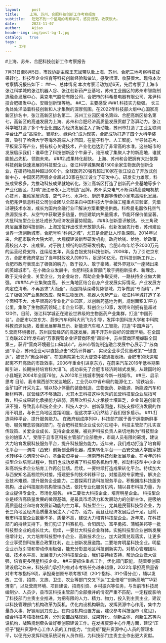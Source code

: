 ```yaml
---
layout:     post
title:     上海、苏州、合肥科技创新工作考察报告
subtitle:   短短不到一个星期的考察学习，感受很深，收获很大。
date:       2023-11-07
author:     Ajiao
header-img: img/post-bg-1.jpg
catalog:   true
tags:
    - 工作
---
```


#上海、苏州、合肥科技创新工作考察报告

7月31日至8月5日，市政协副主席王志斌带队赴上海、苏州、合肥三地考察科技成果转化、科技型企业培育等科技创新经验和做法，感受很深、收获很大。现将本次考察情况报告如下：
##一、总体情况
本次考察活动为期6天，先后考察了上海市张江科学城的张江机器人谷、张江创新药产业基地，苏州工业园区的苏州市智能制造融合发展中心、莱克电气股份有限公司，合肥市的科希曼电器有限公司、兆尹科技合肥研发中心、安徽创新馆等地。
##二、主要感受
###1.科技实力极强。
长三角处处洋溢着科技创新和人才集聚的深厚氛围。在2022年科技部火炬中心国家高新区排名中，张江高新区排名第二、苏州工业园区排名第四、合肥高新区排名第七，高新区的高速发展为上海、苏州和合肥经济高质量发展贡献了澎湃动力。张江科学城打造了多个专业化园区为经济发展注入了新动能，苏州市打造了工业互联网平台让产业“高端化、智能化、绿色化”成为现实，合肥成功打造了四个大科学装置，吸引了哈佛大学等海外高端人才回国，在量子科学、人工智能、半导体芯片、平板显示等产业，拥有核心关键技术，产业化也达到了非常高的水准。这些城市的发展启示我们：谁牵住了科技创新这个牛鼻子，谁形成了集聚人才的新高地，谁就能抢占先机、领跑未来。
###2.成果转化超快。
上海、苏州和合肥拥有大批依靠科技创新快速发展的科技型企业。张江科学城集聚着1500余家生物医药创新企业，在研药物品种超过600个。全球医药20强有超过10家在张江设立了开放式创新中心，中国医药百强企业超过30家在张江设立了研发中心，研发实力雄厚，科技成果极多。为推动科技成果就地转化，张江高新区打造了创新药产业基地等多个产业化园区，打响“张江研发+上海制造”品牌。苏州莱克电气不断深耕高速电机核心技术，推动家居清洁、空气净化、水净化、厨房电器等传统小家电高端化发展。合肥兆尹信息科技公司创业团队全部来自中国科技大学金融工程重点实验室，凭借过硬技术水准，成长为国内金融行业IT解决方案重要提供商。科希曼电器依托空气热源泵技术，从空气中获取更多热量，供应建筑内热量需求，节能环保价值显著。大批科技型企业茁壮成长为经济发展蓄势赋能。
###3.创新意识敏锐。
长三角政府层面重视科技创新，上海定位作出改革开放排头兵、创新发展先行者，苏州建设世界一流创新城市，合肥号称“科创之城”，尤其是合肥让人印象深刻。2014年以来，合肥市联合大院大所，大规模建设新型研发机构。政府给钱、给地、给政策，高校出人才、出成果。对于院士领衔的新型研发机构，合肥市每年给予2000万元的运营经费支持，连续给五年，真金白银支持科技创新。2006年，为了引进京东方，合肥市政府拿出了当年财政收入的60%，足足50亿元。在科技创新工作上，合肥市政府表现出了极强的魄力，敢于投入、敢于豪赌，被外界冠以“一座赌出来的英雄城市”。在小微企业发展中，合肥科技主管部门敢于拥抱新技术、新理念，敢于支持企业、关爱企业，为企业站台，帮助企业争取支持，一路扶持企业做大做强。
####4.产业集聚度高。
长三角地区结合自身产业发展实际情况，产业发展方向定位清晰，不再追求“大而全”，而是持续深耕优势领域，力争做到“专而精”，产生了极强的产业集聚效应。聚焦生物医药、机器人优势产业，张江科学城打造了多个面积不大、水平很高的专业化产业园区，以创新药基地为例，规划面积3.1平方公里，集聚了生物医药领域上市企业15家，科创企业10家，发明专利拥有量超过120件。目前，张江科学城正在建设世界级的生物医药产业集群，打造“中国药谷”。合肥市以京东方、蔚来汽车和科大讯飞为引导，发挥中国科技大学和中科院科教资源优势，着重发展屏幕显示、新能源汽车和人工智能，打造“中国声谷”。
5.营商环境极好。苏州民营经济的高速发展，离不开苏州良好的营商环境。在全国工商联2021年发布的“万家民营企业评营商环境”调查中，苏州营商环境蝉联全国第三，获评“营商环境最佳口碑城市”。苏州市智能制造融合发展中心展示了“苏商通”平台，苏州企业可以直接点击“政策计算器”， 实现企业享受优惠政策“一键直达”，被誉为“惠企神器”。在国务院第七次大督查中被通报表扬。合肥市的快速崛起离不开高效的市政效率，2006年重金引进京东方，在蔚来汽车2016年低谷期果断引进，长期扶持培育科大讯飞，成功率先了合肥市经济跨越式发展，从建国时的小县城到2004年全国76位，从2010年三线城市到如今新一线城市。
##三、启示思考
目前，我市属西部欠发达地区，工业仍以中省布局的能源化工、钢铁冶金、金矿钼矿开采为主，辅以较小体量的装备制造、生物医药、新能源、新能源汽车和新材料等，民营经济不够活跃，尤其木王科技这种优秀的民营科技型企业屈指可数，科技成果转化承接能力较弱，高层次科技人才承接土壤匮乏，企业普遍创新意识不强，导致我市科技企业少、科技人才少、创新氛围差，科技支撑经济发展的作用不明显，与长三角地区差距明显，但这次学习仍然给了我们很多启示。
##1.打造两种平台，提升服务能力。
在政府组成序列中，科技部门属于善于拥抱新鲜事物、服务理念较强的部门。在合肥科技型企业成长的过程中，科技主管部门扎实宣传政策、关爱企业成长、支持企业发展，被兆尹科技负责人亲切地称为“科技型企业的娘家人”。受限于县市区科技主管部门全部撤并，市局人员有限的窘境，建议大力培育发展科技服务平台，提升科技服务能力。近年来，我们成功打造了培育孵化平台——渭南（西安）创新创业孵化器，成果转化平台——西安交通大学国家技术转移中心渭南分中心，基金投资平台——渭南市科技创新发展基金。在今年的科技型企业培育过程中，我们也成功发挥了科技服务机构作用，推动科技型中小企业和高新技术企业培育工作再创佳绩。后续，一要继续打造成果转化平台。持续加大与西安知名高校院所对接，搭建更多的技术转移平台，对接高校专家教授，解决企业技术难题，提升服务企业能力。二要探索打造科技服务平台。积极拥抱科技服务机构，出台科技服务机构管理办法，依托专业化服务机构，辅以县市科技力量，为企业提供专业化、市场化服务。
##二要壮大科技企业，培育明星企业。
科技型企业是经济高质量发展的微观基础，是最具市场活力和发展动力的创新主体，是吸纳高质量就业和培育发展新动能的主力军。科技型企业，尤其是民营科技型企业，为长三角地区经济高质量发展注入了动力、活力，而且让经济发展后劲十足。目前，我市科技型企业数量不多、质量不高，建议大力培育科技型企业。近年来，在科技部门的持续支持下，我们见证了科赛机电、合阳风动、富平勇拓、蒲城美邦等一批科技型企业的成长壮大。后续，一要壮大科技企业群体。实施科技型企业创新发展倍增计划，大力培育科技型中小企业、高新技术企业，加大政策兑现落实，让更多企业享受到科技惠企政策红利，走上创新发展道路。二要培育明星科技企业。明星企业示范引领和带动作用极强，能充分彰显地区科技创新实力。对核心管理团队强、技术水平高、发展潜力大的科技型企业，我们要持续支持，帮助企业做大做强，培育更多明星科技企业。
##三要抓住重点工作，优化部门职能。
随着秦创原建设启动以来，科技部门承担的省对市考核任务越来越重，2022年承担高质量省对市考核指标9项，承担秦创原专项考核1项（20个指标、31个得分点），辅以发改、工信、招商、文旅、卫生、农业等部门交叉下达“工业倍增”“创新高地”“华彩渭南”，以及营商环境、项目建设、招商引资、乡村振兴等任务，与当前市科技局编制少、人员少，县市区科技主管部门全部撤并的情况严重不匹配，一定程度影响了科技部门主责主业推进。为把有限的人力、精力、物力，投入到主责主业，建议以科技管理部门机构改革为契机，优化内设机构职能，发挥资源中心作用，集中力量办大事、好钢用到刀刃上。在内设机构设置方面，建议参考科技强市《意见》，结合科技考核指标任务，分别设置战略规划、成果转化、创新主体、创新生态等内设机构，战略规划牵头做好秦创原建设工作。在发挥资源中心作用方面，建议“压担子”提升资源中心工作人员的工作能力，“立规矩”提升资源中心人员的管理水平，以便充分发挥科技系统现有人员作用，为科技部门主责主业作出更大贡献。
